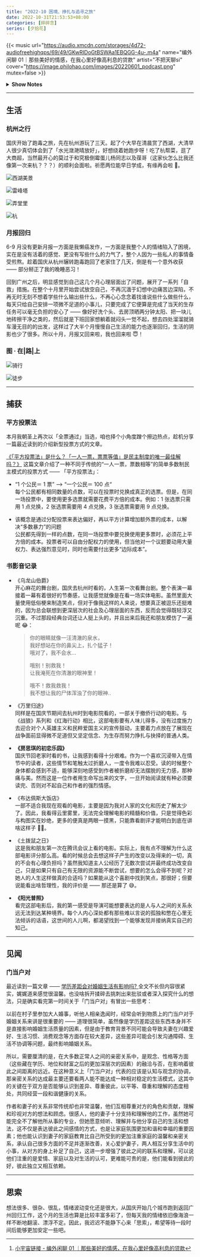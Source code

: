 ```yaml
---
title: "2022-10 困境、挣扎与追寻之旅"
date: 2022-10-31T21:53:53+08:00
categories: [碎碎念]
series: [夕拾花]
---
```


{{< music url="https://audio.xmcdn.com/storages/4d72-audiofreehighqps/69/49/GKwRIDoGtBSWAa1EBQGG-4u-.m4a" name="编外闲聊 01｜那些美好的情感，在我心里好像高利息的贷款" artist="不把天聊si" cover="https://image.philohao.com/images/20220601_podcast.png" mutex=false >}}

<details>
  <summary><b>Show Notes</b></summary>

> 03:08 喜欢的人，会发光诶！
>
> 16:23 从男友到老公的观察之路。
>
> 20:46 如何释放自己的情绪？
>
> 28:51 回避型依恋：被喜欢是贷款，是海浪。
>
> 40:18 喜欢一个人，一点都不丢脸。
>
> 42:48 我现在学会了，情绪稳定地和老公吵架。
>
> 49:02 因为那些喜欢，我们有了怎样的改变？[^ref]

</details>

[^ref]: [小宇宙链接 - 编外闲聊 01 ｜那些美好的情感，在我心里好像高利息的贷款](https://www.xiaoyuzhoufm.com/episode/62de515292f0689a31f506fc)

---

## 生活

### 杭州之行

国庆开始了跑毒之旅，先在杭州游玩了三天。起了个大早在清晨赏了西湖，大清早人很少真切体会到了「水光潋滟晴放好」，好想绕着她跑步呀！吃了杭帮菜，逛了大商超，当然最开心的莫过于和究极倒霉蛋儿杨同志以及葆哥（这家伙怎么比我还像第一次来杭？？？）的顺利会面啦。祈愿两位能早日学成，有缘再会啦 🤗。

![西湖美景](https://image.philohao.com/images/20221003_xihu.jpg "西湖·早上好呀！")

![雷峰塔](https://image.philohao.com/images/20221003_lwfgta.jpg "雷峰塔·白蛇传")

![弄堂里](https://image.philohao.com/images/20221003_nsthli.jpg "杭帮菜·弄堂里")

![杭](https://image.philohao.com/images/20221003_hh.jpg "杭州拜拜啦！")

### 月报回归

6-9 月没有更新月报一方面是我懒癌发作，一方面是我整个人的情绪陷入了困境，实在是没有活着的感觉、更没有写些什么的力气了，整个人因为一些私人的事情备受煎熬。趁着国庆从杭州辗转跑毒跑回了老家住了几天，倒是有一个意外收获 —— 部分掰正了我的晚睡恶习！

回到广州之后，明显感觉到自己这几个月心理层面出了问题，展开了一系列「自救」措施。在整个十月里开始尝试放空自己，不再沉湎于幻想中边痛苦边深陷，不再无时无刻不想着学些什么输出些什么，不再心心念念着找谁说些什么做些什么，每天只给自己安排一项微不足道的小事儿，只要完成了它便算是完成了当天的生存任务可以毫无负担的安心了 —— 像好好洗个头、去房顶晒两分钟太阳、把一块儿地砖擦干净之类的，然后就是下班回家想躺着就闷头一觉不起，想去四处溜溜就骑车漫无目的的出发，这样过了大半个月慢慢自己生活的能力也逐渐回归，生活的阴影也少了很多。所以十月，月报又回来啦，我也回来啦 😇！

### 图 · 在|路|上

![骑行](https://image.philohao.com/images/20221015_qixk.jpg "那一天骑了很久，中午在公园睡着了")

![徒步](https://image.philohao.com/images/20221022_lmhx.jpg "徒步云道时看到一朵莲花绽开，光影正好")

---

## 捕获

### 平方投票法

本月我朝圣上再次以「全票通过」当选，咱也择个小角度蹭个擦边热点，趁机分享一篇最近读到的介绍新型投票方式的文章。

[《「平方投票法」是什么？「一人一票，票票等值」是民主制度的唯一最佳解吗？》](https://crossing.cw.com.tw/article/17001) 这篇文章介绍了一种不同于传统的“一人一票，票数相等”的简单多数制民主模式的投票方式 —— 「平方投票法」：

- “1 个公民＝ 1 票” --> “一个公民＝ 100 点“  
  每个公民都有相同数量的点数，可以在投票时兑换成真正的选票。但是，在同一场投票中，要使用更多选票就需要花费平方倍的成本。例如：1 张选票只需用 1 点兑换，2 张选票需要用 4 点兑换，3 张选票需要用 9 点兑换。

- 该概念是通过分配投票来表达偏好，再以平方计算增加额外票的成本，以解决“多数暴力”的问题  
  公民都先得到一样的点数，在同一场投票中要兑换使用更多票时，必须花上平方倍的成本。投票者可以自由分配权力的使用，但当他对一个议题要动用大量权力、表达强烈意见时，同时也需要付出更多“边际成本”。

### 书影音记录

- 《乌龙山伯爵》  
  开心麻花的舞台剧，国庆去杭州时看的，人生第一次看舞台剧。整个表演一幕接着一幕有着很好的节奏感，让我感觉就像是在看一场实体电影。虽然里面大量使用低俗梗来制造笑点，但对于像我这样的人来说，想要真正被逗乐还挺难的，因为总会联想到更深层次的社会及心理层面的东西，反而会觉得既轻浮又沉重。不过那段经典台词还让人挺上头的，并且出来后我还和朋友模仿了一遍呢 😂：

  > 你的眼睛就像一汪清澈的泉水，  
  > 我好想站在你的鼻尖上，扎个猛子！  
  > 哦对了，我不会水...
  >
  > 哦别！别救我！  
  > 让我淹死在你清澈的眼神里！
  >
  > 哦不！救我救我！  
  > 我不想让我的尸体浑浊了你的眼神..

- 《万里归途》  
  同样是在国庆节期间去杭州时到电影院看的，一部关于撤侨行动的电影。与《战狼》系列和《红海行动》相比，这部电影要有人味儿得多，没有过度施力去迎合对个人英雄主义和民粹爱国主义的宣传鼓动，主要着力点放在了展现在战争面前显得微不足道但又坚定信念、为生存而努力挣扎与抉择的普通人类。

- **《房思琪的初恋乐园》**  
  国庆节回老家时看的书，让我感到看得十分艰难。作为一个喜欢沉浸带入在情节中的读者，这些情节和笔触太过折磨人，一度令我难以忍受。读的时候整个身体都会感到不适，能够深刻地感受到作者被折磨却无法摆脱的无力感，那种痛与美。然而这是一位作者用生命写出来的文字，一旦开始阅读就有种必须要读完、否则对不起自己和作者的强烈情感。

- 《布达佩斯大饭店》  
  一部不适合我现在观看的电影，主要是因为我对人家的文化和历史了解太少了。因此，我看得云里雾里，无法完全理解电影的精髓和价值，只是觉得色彩与构图实在妙绝，更多的便真是两眼一摸黑，只能靠看剧评才能明白到底在讲啥这样子 😮‍💨。

- 《土拨鼠之日》  
  这是我和朋友第一次在腾讯会议上看的电影。实际上，我有点不理解为什么这部电影评分那么高。看的时候总会去想这样子产生的改变以及得来的一切，真的不会有心理负担吗？虽然我知道主人公经历了无数次尝试并最终成功改变自己，只是如果只有自己有无限的资源能不断尝试，想要的怎么会得不到呢？对她人的人生这样做真的合适吗？如果能从这个喜剧中找到笑点，那很好；但要说能看出啥哲理性，我的评价是 —— 那还是算了 😅。

- **《阳光普照》**  
  看完这部电影后，我的第一感受是导演可能想要表达的是人与人之间的关系永远无法到达某种境界。每个人内心深处都有那些难以言说的孤独和憋在心里无法倾诉的话语，这世间的人儿啊，都渴望找到一个能够发现并接纳真实自己的知己。

---

## 见闻

### 门当户对

最近读到一篇文章 —— [学历差距会对婚姻生活有影响吗? ](http://www.zreading.cn/archives/8288.html) 全文不长但内容很紧实，娓娓道来感觉很温馨。也没啥拆开揉碎去挑刺出来批驳或者深入探究什么的想法，只是确实看完第一时间关于「门当户对」有冒出一些思考：

以前在村子里参加大人婚事，听他人相亲逸闻时，经常会听到物质上的门当户对于婚姻关系来讲是很重要的 —— 道理很简单，虽然像是学历差距这些东西本身并不是直接影响婚姻生活质量的因素，但是由于教育背景不同可能会导致夫妻在兴趣爱好、生活习惯、消费观念等方面存在较大差异，这些差异可能会引发沟通障碍、生活不协调等问题，最终影响婚姻关系。

所以，需要厘清的是，在大多数正常人之间的亲密关系中，是观念、性格等方面（这些藏在学历、地位和财富之后的更加深层次的因素）的融洽与否，在影响着彼此之间距离的远近。在这种意义上「门当户对」代表的应该是认知与观念的协调，那亲密关系的达成最主要还要看两人能不能达成一种相对稳定的生活模式，这其中的关键在于双方是否能够认识到差异、尊重彼此，以平等、尊重和理解的态度相处，共同经营一段和谐健康的关系。

作者和妻子的关系非常传统却也非常温馨，他们互相尊重对方的角色和贡献，理解和珍视对方的想法和顾虑。很感人，他的妻子十分支持和理解他的工作，虽然她可能完全不了解他所从事的专业，但她愿意倾听、理解并与他分享自己的生活和想法，这不仅是表达彼此之间感情的方式，也是让家庭氛围更加和谐和幸福的重要因素；他也能认识到妻子的家庭教育比自己所受到的更加注重家庭的温馨和亲密关系，承认自己很多方面的不足并逐渐改善，关心爱护妻子，两人相互分享生活中的小事，从对方的身上补足了自己，这进一步增强了彼此之间的联系和理解，可以说他们注重的是爱情、家庭以及对生活的认可，更难能可贵的是，他们能看到彼此的好，彼此独立又相互依赖。

---

## 思索

想法很多、很杂、很乱，情绪波动变化还是很大，从国庆开始几个城市跑到返回广州回归工作，这个月的生活也算是比较丰富多彩了，但每天我的情绪依旧像海浪一样不断地翻滚、漂浮不定。因此，我迟迟不能静下心来「思索」，希望等待一段时间后能够更加安定一些吧。
